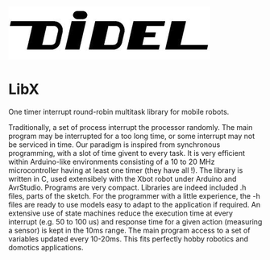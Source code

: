 ![](Didel400.jpg)

# LibX

One timer interrupt round-robin multitask library for mobile robots.

Traditionally, a set of process interrupt the processor randomly. The main program may be interrupted for a too long time, or some interrupt may not be serviced in time.
Our paradigm is inspired from synchronous programming, with a slot of time givent to every task. It is very efficient within Arduino-like environments consisting of a 10 to 20 MHz microcontroller having at least one timer (they have all !). The library is written in C, used extensibely with the Xbot robot under Arduino and AvrStudio. Programs are very compact. Libraries are indeed included .h files, parts of the sketch. For the programmer with a little experience, the -h files are ready to use models easy to adapt to the application if required. An extensive use of state machines reduce the execution time at every interrupt (e.g. 50 to 100 us) and response time for a given action (measuring a sensor) is kept in the 10ms range. The main program access to a set of variables updated every 10-20ms. This fits perfectly hobby robotics and domotics applications.
